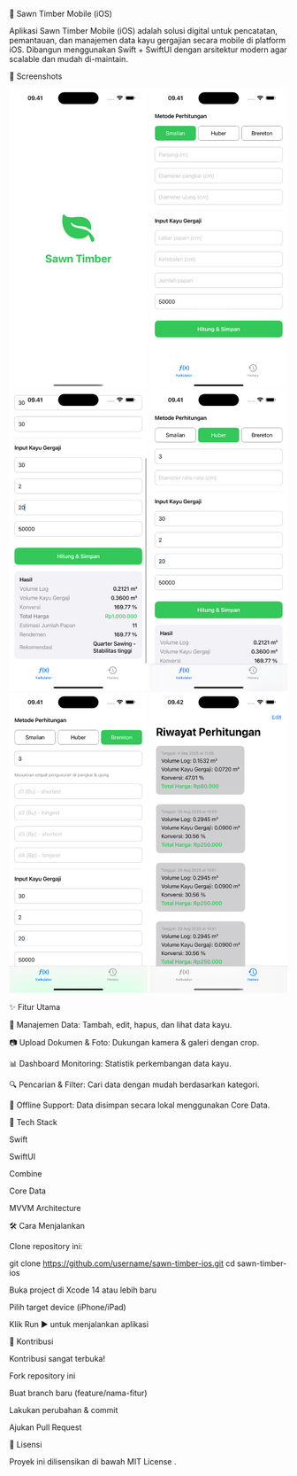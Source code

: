 🍎 Sawn Timber Mobile (iOS)

Aplikasi Sawn Timber Mobile (iOS) adalah solusi digital untuk pencatatan, pemantauan, dan manajemen data kayu gergajian secara mobile di platform iOS.
Dibangun menggunakan Swift + SwiftUI dengan arsitektur modern agar scalable dan mudah di-maintain.

📸 Screenshots
<p align="center"> 
  <img src="1.png" alt="Home Screen" width="250"/> 
  <img src="2.png" alt="Detail Screen" width="250"/>
  <img src="3.png" alt="Upload Screen" width="250"/> 
   <img src="4.png" alt="Upload Screen" width="250"/> 
   <img src="5.png" alt="Upload Screen" width="250"/> 
   <img src="6.png" alt="Upload Screen" width="250"/> 
</p>
✨ Fitur Utama

📱 Manajemen Data: Tambah, edit, hapus, dan lihat data kayu.

📷 Upload Dokumen & Foto: Dukungan kamera & galeri dengan crop.

📊 Dashboard Monitoring: Statistik perkembangan data kayu.

🔍 Pencarian & Filter: Cari data dengan mudah berdasarkan kategori.

💾 Offline Support: Data disimpan secara lokal menggunakan Core Data.

🚀 Tech Stack

Swift

SwiftUI

Combine

Core Data

MVVM Architecture

🛠️ Cara Menjalankan

Clone repository ini:

git clone https://github.com/username/sawn-timber-ios.git
cd sawn-timber-ios


Buka project di Xcode 14 atau lebih baru

Pilih target device (iPhone/iPad)

Klik Run ▶️ untuk menjalankan aplikasi

🤝 Kontribusi

Kontribusi sangat terbuka!

Fork repository ini

Buat branch baru (feature/nama-fitur)

Lakukan perubahan & commit

Ajukan Pull Request

📄 Lisensi

Proyek ini dilisensikan di bawah MIT License
.
